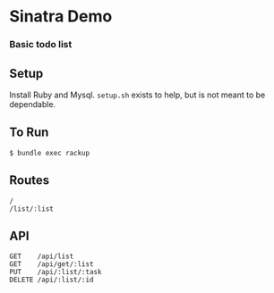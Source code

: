 # Sinatra Demo
### Basic todo list

## Setup
Install Ruby and Mysql. `setup.sh` exists to help, but is not meant to be dependable.

## To Run
    $ bundle exec rackup

## Routes
    /
    /list/:list

## API
    GET    /api/list
    GET    /api/get/:list
    PUT    /api/:list/:task
    DELETE /api/:list/:id
